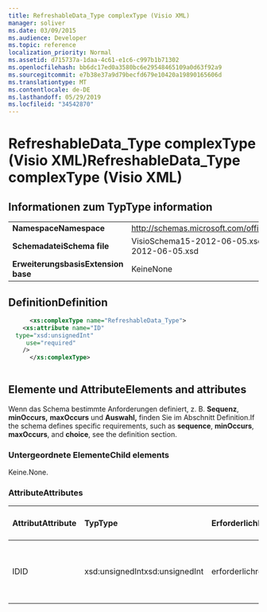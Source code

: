 ```yaml
---
title: RefreshableData_Type complexType (Visio XML)
manager: soliver
ms.date: 03/09/2015
ms.audience: Developer
ms.topic: reference
localization_priority: Normal
ms.assetid: d715737a-1daa-4c61-e1c6-c997b1b71302
ms.openlocfilehash: bb6dc17ed0a3580bc6e29548465109a0d63f92a9
ms.sourcegitcommit: e7b38e37a9d79becfd679e10420a19890165606d
ms.translationtype: MT
ms.contentlocale: de-DE
ms.lasthandoff: 05/29/2019
ms.locfileid: "34542870"
---
```

# <a name="refreshabledata_type-complextype-visio-xml"></a><span data-ttu-id="c4fe4-102">RefreshableData_Type complexType (Visio XML)</span><span class="sxs-lookup"><span data-stu-id="c4fe4-102">RefreshableData_Type complexType (Visio XML)</span></span>

## <a name="type-information"></a><span data-ttu-id="c4fe4-103">Informationen zum Typ</span><span class="sxs-lookup"><span data-stu-id="c4fe4-103">Type information</span></span>

|||
|:-----|:-----|
|<span data-ttu-id="c4fe4-104">**Namespace**</span><span class="sxs-lookup"><span data-stu-id="c4fe4-104">**Namespace**</span></span> <br/> |http://schemas.microsoft.com/office/visio/2011/1/core  <br/> |
|<span data-ttu-id="c4fe4-105">**Schemadatei**</span><span class="sxs-lookup"><span data-stu-id="c4fe4-105">**Schema file**</span></span> <br/> |<span data-ttu-id="c4fe4-106">VisioSchema15-2012-06-05.xsd</span><span class="sxs-lookup"><span data-stu-id="c4fe4-106">VisioSchema15-2012-06-05.xsd</span></span>  <br/> |
|<span data-ttu-id="c4fe4-107">**Erweiterungsbasis**</span><span class="sxs-lookup"><span data-stu-id="c4fe4-107">**Extension base**</span></span> <br/> |<span data-ttu-id="c4fe4-108">Keine</span><span class="sxs-lookup"><span data-stu-id="c4fe4-108">None</span></span>  <br/> |
   
## <a name="definition"></a><span data-ttu-id="c4fe4-109">Definition</span><span class="sxs-lookup"><span data-stu-id="c4fe4-109">Definition</span></span>

```XML
      <xs:complexType name="RefreshableData_Type">
    <xs:attribute name="ID"
  type="xsd:unsignedInt"
     use="required"
    />
      </xs:complexType>
      
```

## <a name="elements-and-attributes"></a><span data-ttu-id="c4fe4-110">Elemente und Attribute</span><span class="sxs-lookup"><span data-stu-id="c4fe4-110">Elements and attributes</span></span>

<span data-ttu-id="c4fe4-111">Wenn das Schema bestimmte Anforderungen definiert, z. B. **Sequenz**, **minOccurs,** **maxOccurs** und **Auswahl,** finden Sie im Abschnitt Definition.</span><span class="sxs-lookup"><span data-stu-id="c4fe4-111">If the schema defines specific requirements, such as **sequence**, **minOccurs**, **maxOccurs**, and **choice**, see the definition section.</span></span> 
  
### <a name="child-elements"></a><span data-ttu-id="c4fe4-112">Untergeordnete Elemente</span><span class="sxs-lookup"><span data-stu-id="c4fe4-112">Child elements</span></span>

<span data-ttu-id="c4fe4-113">Keine.</span><span class="sxs-lookup"><span data-stu-id="c4fe4-113">None.</span></span>
  
### <a name="attributes"></a><span data-ttu-id="c4fe4-114">Attribute</span><span class="sxs-lookup"><span data-stu-id="c4fe4-114">Attributes</span></span>

|<span data-ttu-id="c4fe4-115">**Attribut**</span><span class="sxs-lookup"><span data-stu-id="c4fe4-115">**Attribute**</span></span>|<span data-ttu-id="c4fe4-116">**Typ**</span><span class="sxs-lookup"><span data-stu-id="c4fe4-116">**Type**</span></span>|<span data-ttu-id="c4fe4-117">**Erforderlich**</span><span class="sxs-lookup"><span data-stu-id="c4fe4-117">**Required**</span></span>|<span data-ttu-id="c4fe4-118">**Beschreibung**</span><span class="sxs-lookup"><span data-stu-id="c4fe4-118">**Description**</span></span>|<span data-ttu-id="c4fe4-119">**Mögliche Werte**</span><span class="sxs-lookup"><span data-stu-id="c4fe4-119">**Possible values**</span></span>|
|:-----|:-----|:-----|:-----|:-----|
|<span data-ttu-id="c4fe4-120">ID</span><span class="sxs-lookup"><span data-stu-id="c4fe4-120">ID</span></span>  <br/> |<span data-ttu-id="c4fe4-121">xsd:unsignedInt</span><span class="sxs-lookup"><span data-stu-id="c4fe4-121">xsd:unsignedInt</span></span>  <br/> |<span data-ttu-id="c4fe4-122">erforderlich</span><span class="sxs-lookup"><span data-stu-id="c4fe4-122">required</span></span>  <br/> ||<span data-ttu-id="c4fe4-123">Werte des xsd:unsignedInt-Typs.</span><span class="sxs-lookup"><span data-stu-id="c4fe4-123">Values of the xsd:unsignedInt type.</span></span>  <br/> |
   

